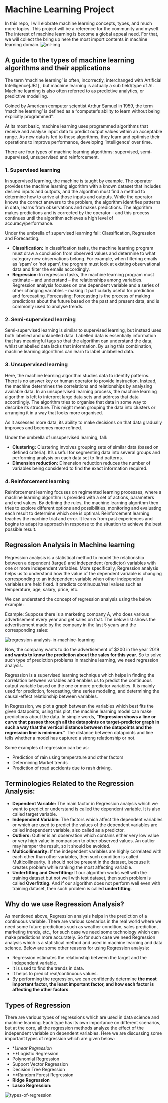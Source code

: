 # Machine Learning Project 

In this repo, I will elobrate machine learning concepts, types, and much more topics. This project will be a reference for the community and myself.  The interest of machine learning is become a global appeal need. For that, we will collect the bring up here the most import contents in machine learning domain.
![ml-img](https://user-images.githubusercontent.com/30018417/214000679-1411390c-cc75-4b60-a43d-6e0f89d78162.jpeg)

## A guide to the types of machine learning algorithms and their applications

The term ‘machine learning’ is often, incorrectly, interchanged with Artificial Intelligence[JB1] , but machine learning is actually a sub
field/type of AI. Machine learning is also often referred to as predictive analytics, or predictive modelling.

Coined by American computer scientist Arthur Samuel in 1959, the term ‘machine learning’ is defined as a “computer’s ability to learn without being explicitly programmed”.

At its most basic, machine learning uses programmed algorithms that receive and analyse input data to predict output values within an acceptable range. As new data is fed to these algorithms, they learn and optimise their operations to improve performance, developing ‘intelligence’ over time.

There are four types of machine learning algorithms: supervised, semi-supervised, unsupervised and reinforcement.

### 1. Supervised learning
In supervised learning, the machine is taught by example. The operator provides the machine learning algorithm with a known dataset that includes desired inputs and outputs, and the algorithm must find a method to determine how to arrive at those inputs and outputs. While the operator knows the correct answers to the problem, the algorithm identifies patterns in data, learns from observations and makes predictions. The algorithm makes predictions and is corrected by the operator – and this process continues until the algorithm achieves a high level of accuracy/performance.

Under the umbrella of supervised learning fall: Classification, Regression and Forecasting.

- **Classification:** In classification tasks, the machine learning program must draw a conclusion from observed values and determine to
what category new observations belong. For example, when filtering emails as ‘spam’ or ‘not spam’, the program must look at existing observational data and filter the emails accordingly.
- **Regression:** In regression tasks, the machine learning program must estimate – and understand – the relationships among variables. Regression analysis focuses on one dependent variable and a series of other changing variables – making it particularly useful for prediction and forecasting.
Forecasting: Forecasting is the process of making predictions about the future based on the past and present data, and is commonly used to analyse trends.

### 2. Semi-supervised learning
Semi-supervised learning is similar to supervised learning, but instead uses both labelled and unlabelled data. Labelled data is essentially information that has meaningful tags so that the algorithm can understand the data, whilst unlabelled data lacks that information. By using this
combination, machine learning algorithms can learn to label unlabelled data.

### 3. Unsupervised learning
Here, the machine learning algorithm studies data to identify patterns. There is no answer key or human operator to provide instruction. Instead, the machine determines the correlations and relationships by analysing available data. In an unsupervised learning process, the machine learning algorithm is left to interpret large data sets and address that data accordingly. The algorithm tries to organise that data in some way to describe its structure. This might mean grouping the data into clusters or arranging it in a way that looks more organised.

As it assesses more data, its ability to make decisions on that data gradually improves and becomes more refined.

Under the umbrella of unsupervised learning, fall:

- **Clustering:** Clustering involves grouping sets of similar data (based on defined criteria). It’s useful for segmenting data into several groups and performing analysis on each data set to find patterns.
- **Dimension reduction:** Dimension reduction reduces the number of variables being considered to find the exact information required.

### 4. Reinforcement learning
Reinforcement learning focuses on regimented learning processes, where a machine learning algorithm is provided with a set of actions, parameters and end values. By defining the rules, the machine learning algorithm then tries to explore different options and possibilities, monitoring and evaluating each result to determine which one is optimal. Reinforcement learning teaches the machine trial and error. It learns from past experiences and begins to adapt its approach in response to the situation to achieve the best possible result.

## Regression Analysis in Machine learning
Regression analysis is a statistical method to model the relationship between a dependent (target) and independent (predictor) variables with one or more independent variables. More specifically, Regression analysis helps us to understand how the value of the dependent variable is changing corresponding to an independent variable when other independent variables are held fixed. It predicts continuous/real values such as temperature, age, salary, price, etc.

We can understand the concept of regression analysis using the below example:

Example: Suppose there is a marketing company A, who does various advertisement every year and get sales on that. The below list shows the advertisement made by the company in the last 5 years and the corresponding sales:

![regression-analysis-in-machine-learning](https://user-images.githubusercontent.com/30018417/215115136-36c63f30-3630-45bd-8ec7-f52569a27d80.png)

Now, the company wants to do the advertisement of $200 in the year 2019 **and wants to know the prediction about the sales for this year**. So to solve such type of prediction problems in machine learning, we need regression analysis.

Regression is a supervised learning technique which helps in finding the correlation between variables and enables us to predict the continuous output variable based on the one or more predictor variables. It is mainly used for prediction, forecasting, time series modeling, and determining the causal-effect relationship between variables.

In Regression, we plot a graph between the variables which best fits the given datapoints, using this plot, the machine learning model can make predictions about the data. In simple words, **"Regression shows a line or curve that passes through all the datapoints on target-predictor graph in such a way that the vertical distance between the datapoints and the regression line is minimum."** The distance between datapoints and line tells whether a model has captured a strong relationship or not.

Some examples of regression can be as:

- Prediction of rain using temperature and other factors
- Determining Market trends
- Prediction of road accidents due to rash driving.

## Terminologies Related to the Regression Analysis:

- **Dependent Variable:** The main factor in Regression analysis which we want to predict or understand is called the dependent variable. It is also called target variable.
- **Independent Variable:** The factors which affect the dependent variables or which are used to predict the values of the dependent variables are called independent variable, also called as a predictor.
- **Outliers:** Outlier is an observation which contains either very low value or very high value in comparison to other observed values. An outlier may hamper the result, so it should be avoided.
- **Multicollinearity:** If the independent variables are highly correlated with each other than other variables, then such condition is called Multicollinearity. It should not be present in the dataset, because it creates problem while ranking the most affecting variable.
- **Underfitting and Overfitting:** If our algorithm works well with the training dataset but not well with test dataset, then such problem is called **Overfitting**. And if our algorithm does not perform well even with training dataset, then such problem is called **underfitting**.

## Why do we use Regression Analysis?
As mentioned above, Regression analysis helps in the prediction of a continuous variable. There are various scenarios in the real world where we need some future predictions such as weather condition, sales prediction, marketing trends, etc., for such case we need some technology which can make predictions more accurately. So for such case we need Regression analysis which is a statistical method and used in machine learning and data science. Below are some other reasons for using Regression analysis:

- Regression estimates the relationship between the target and the independent variable.
- It is used to find the trends in data.
- It helps to predict real/continuous values.
- By performing the regression, we can confidently determine **the most important factor, the least important factor, and how each factor is affecting the other factors**.

## Types of Regression
There are various types of regressions which are used in data science and machine learning. Each type has its own importance on different scenarios, but at the core, all the regression methods analyze the effect of the independent variable on dependent variables. Here we are discussing some important types of regression which are given below:

- **Linear Regression*
- **Logistic Regression
- Polynomial Regression
- Support Vector Regression
- Decision Tree Regression
- **Random Forest Regression
- **Ridge Regression**
- **Lasso Regression:**

![types-of-regression](https://user-images.githubusercontent.com/30018417/215119369-44b110ed-6fec-4269-b8f3-3407e6b61015.png)
